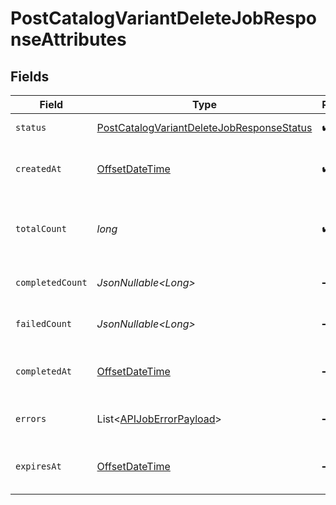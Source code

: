 # PostCatalogVariantDeleteJobResponseAttributes


## Fields

| Field                                                                                                             | Type                                                                                                              | Required                                                                                                          | Description                                                                                                       | Example                                                                                                           |
| ----------------------------------------------------------------------------------------------------------------- | ----------------------------------------------------------------------------------------------------------------- | ----------------------------------------------------------------------------------------------------------------- | ----------------------------------------------------------------------------------------------------------------- | ----------------------------------------------------------------------------------------------------------------- |
| `status`                                                                                                          | [PostCatalogVariantDeleteJobResponseStatus](../../models/components/PostCatalogVariantDeleteJobResponseStatus.md) | :heavy_check_mark:                                                                                                | Status of the asynchronous job.                                                                                   | processing                                                                                                        |
| `createdAt`                                                                                                       | [OffsetDateTime](https://docs.oracle.com/javase/8/docs/api/java/time/OffsetDateTime.html)                         | :heavy_check_mark:                                                                                                | The date and time the job was created in ISO 8601 format (YYYY-MM-DDTHH:MM:SS.mmmmmm).                            | 2022-11-08T00:00:00+00:00                                                                                         |
| `totalCount`                                                                                                      | *long*                                                                                                            | :heavy_check_mark:                                                                                                | The total number of operations to be processed by the job. See `completed_count` for the job's current progress.  | 10                                                                                                                |
| `completedCount`                                                                                                  | *JsonNullable\<Long>*                                                                                             | :heavy_minus_sign:                                                                                                | The total number of operations that have been completed by the job.                                               | 9                                                                                                                 |
| `failedCount`                                                                                                     | *JsonNullable\<Long>*                                                                                             | :heavy_minus_sign:                                                                                                | The total number of operations that have failed as part of the job.                                               | 1                                                                                                                 |
| `completedAt`                                                                                                     | [OffsetDateTime](https://docs.oracle.com/javase/8/docs/api/java/time/OffsetDateTime.html)                         | :heavy_minus_sign:                                                                                                | Date and time the job was completed in ISO 8601 format (YYYY-MM-DDTHH:MM:SS.mmmmmm).                              | 2022-11-08T00:00:00+00:00                                                                                         |
| `errors`                                                                                                          | List\<[APIJobErrorPayload](../../models/components/APIJobErrorPayload.md)>                                        | :heavy_minus_sign:                                                                                                | Array of errors encountered during the processing of the job.                                                     |                                                                                                                   |
| `expiresAt`                                                                                                       | [OffsetDateTime](https://docs.oracle.com/javase/8/docs/api/java/time/OffsetDateTime.html)                         | :heavy_minus_sign:                                                                                                | Date and time the job expires in ISO 8601 format (YYYY-MM-DDTHH:MM:SS.mmmmmm).                                    | 2022-11-08T00:00:00+00:00                                                                                         |